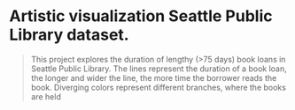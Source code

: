 # Artistic visualization Seattle Public Library dataset. 
> This project explores the duration of lengthy (>75 days) book loans in Seattle Public Library. The lines represent the duration of a book loan, the longer and wider the line, the more time the borrower reads the book. Diverging colors represent different branches, where the books are held

[](/zoom.png)
